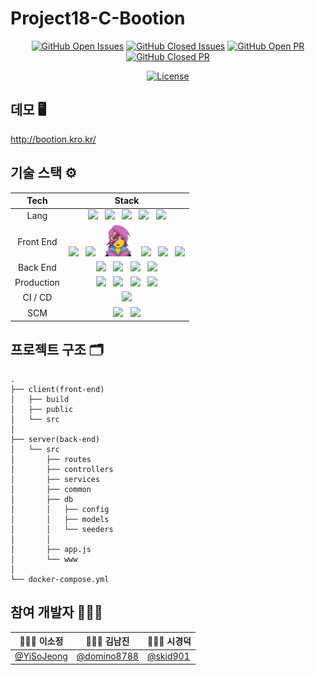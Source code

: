 # Project18-C-Bootion

<div align="center">

[![GitHub Open Issues](https://img.shields.io/github/issues-raw/boostcamp-2020/Project18-C-Bootion?color=green)](https://github.com/boostcamp-2020/Project18-C-Bootion/issues)
[![GitHub Closed Issues](https://img.shields.io/github/issues-closed-raw/boostcamp-2020/Project18-C-Bootion?color=red)](https://github.com/boostcamp-2020/Project18-C-Bootion/issues)
[![GitHub Open PR](https://img.shields.io/github/issues-pr-raw/boostcamp-2020/Project18-C-Bootion?color=green)](https://github.com/boostcamp-2020/Project18-C-Bootion/issues)
[![GitHub Closed PR](https://img.shields.io/github/issues-pr-closed-raw/boostcamp-2020/Project18-C-Bootion?color=red)](https://github.com/boostcamp-2020/Project18-C-Bootion/issues)

[![License](https://img.shields.io/badge/license-MIT-blue.svg)](https://opensource.org/licenses/MIT)

</div>

## 데모 🖥

http://bootion.kro.kr/

## 기술 스택 ⚙️

| Tech | Stack |
|:---:|:---:|
| Lang | <img height="50" src="https://icongr.am/devicon/typescript-original.svg"/>&nbsp;&nbsp;&nbsp;<img height="50" src="https://icongr.am/devicon/nodejs-original-wordmark.svg"/>&nbsp;&nbsp;&nbsp;<img height="50" src="https://icongr.am/devicon/npm-original-wordmark.svg"/>&nbsp;&nbsp;&nbsp;<img height="50" src="https://d33wubrfki0l68.cloudfront.net/204482ca413433c80cd14fe369e2181dd97a2a40/092e2/assets/img/logo.svg"/>&nbsp;&nbsp;&nbsp;<img height="50" src="https://prettier.io/icon.png"/> |
| Front End | <img height="50" src="https://icongr.am/devicon/react-original.svg"/>&nbsp;&nbsp;&nbsp;<img height="50" src="https://miro.medium.com/max/2000/1*0SkjAGdVWYe4ja5Qu4DeJg.jpeg"/>&nbsp;&nbsp;&nbsp;<img height="50" src="https://raw.githubusercontent.com/emotion-js/emotion/master/emotion.png"/>&nbsp;&nbsp;&nbsp;<img height="50" src="https://icongr.am/devicon/webpack-original.svg"/>&nbsp;&nbsp;&nbsp;<img height="50" src="https://icongr.am/devicon/babel-original.svg"/>&nbsp;&nbsp;&nbsp;<img height="50" src="https://pbs.twimg.com/profile_images/1100804485616566273/sOct-Txm.png"/> |
| Back End | <img height="50" src="https://icongr.am/devicon/express-original-wordmark.svg"/>&nbsp;&nbsp;&nbsp;<img height="50" src="https://icongr.am/devicon/mongodb-original.svg"/>&nbsp;&nbsp;&nbsp;<img height="50" src="https://nesoy.github.io/assets/posts/20170602/1.PNG"/>&nbsp;&nbsp;&nbsp;<img height="50" src="https://pbs.twimg.com/profile_images/821713465245102080/mMtKIMax.jpg"/> |
| Production | <img height="50" src="https://icongr.am/devicon/nginx-original.svg"/>&nbsp;&nbsp;&nbsp;<img height="50" src="https://icongr.am/devicon/docker-original.svg"/>&nbsp;&nbsp;&nbsp;<img height="50" src="https://raw.githubusercontent.com/docker/compose/master/logo.png"/>&nbsp;&nbsp;&nbsp;<img height="50" src="https://www.ncloud.com/public/img/logo-m.png"/> |
| CI / CD | <img height="50" src="https://i.morioh.com/2019/12/19/b2d58b5bee3c.jpg"/> |
| SCM |  <img height="50" src="https://icongr.am/devicon/git-original.svg"/>&nbsp;&nbsp;&nbsp;<img height="50" src="https://icongr.am/devicon/github-original.svg"/> |

## 프로젝트 구조 🗂

```
.
├── client(front-end)
│   ├── build
│   ├── public
│   └── src
│
├── server(back-end)
│   └── src
│       ├── routes
│       ├── controllers
│       ├── services
│       ├── common
│       ├── db
│       │   ├── config
│       │   ├── models
│       │   └── seeders
│       │
│       ├── app.js
│       └── www
│
└── docker-compose.yml
```

## 참여 개발자 🧑🏻‍💻

| 👩🏻‍💻 이소정 | 🧑🏻‍💻 김남진 | 🧑🏻‍💻 시경덕 |
| - | - | - |
| [@YiSoJeong](https://github.com/YiSoJeong) | [@domino8788](https://github.com/domino8788) | [@skid901](https://github.com/skid901) | 
